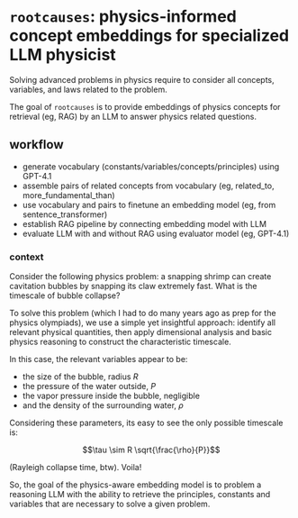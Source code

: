 # `rootcauses`: physics-informed concept embeddings for specialized LLM physicist

Solving advanced problems in physics require to consider all concepts, variables, and laws related to the problem.

The goal of `rootcauses` is to provide embeddings of physics concepts for retrieval (eg, RAG) by an LLM to answer physics related questions.

## workflow
- generate vocabulary (constants/variables/concepts/principles) using GPT-4.1
- assemble pairs of related concepts from vocabulary (eg, related_to, more_fundamental_than)
- use vocabulary and pairs to finetune an embedding model (eg, from sentence_transformer)
- establish RAG pipeline by connecting embedding model with LLM
- evaluate LLM with and without RAG using evaluator model (eg, GPT-4.1)

### context
Consider the following physics problem:
a snapping shrimp can create cavitation bubbles by snapping its claw extremely fast.
What is the timescale of bubble collapse?

To solve this problem (which I had to do many years ago as prep for the physics olympiads), we use a simple yet insightful approach: 
identify all relevant physical quantities, then apply dimensional analysis and basic physics reasoning to construct the characteristic timescale.

In this case, the relevant variables appear to be: 
- the size of the bubble, radius $R$
- the pressure of the water outside, $P$
- the vapor pressure inside the bubble, negligible
- and the density of the surrounding water, $\rho$

Considering these parameters, its easy to see the only possible timescale is:

$$\tau \sim R \sqrt{\frac{\rho}{P}}$$

(Rayleigh collapse time, btw). Voila!

So, the goal of the physics-aware embedding model is to problem a reasoning LLM with the ability to retrieve the principles, constants and variables that are necessary to solve a given problem.



